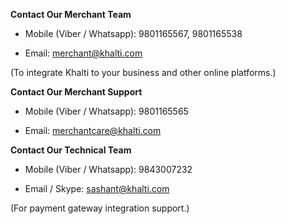 **Contact Our Merchant Team**

* Mobile (Viber / Whatsapp): 9801165567, 9801165538

* Email: merchant@khalti.com

(To integrate Khalti to your business and other online platforms.)

**Contact Our Merchant Support**

* Mobile (Viber / Whatsapp): 9801165565

* Email: merchantcare@khalti.com

**Contact Our Technical Team**

* Mobile (Viber / Whatsapp): 9843007232

* Email / Skype: sashant@khalti.com

(For payment gateway integration support.)

